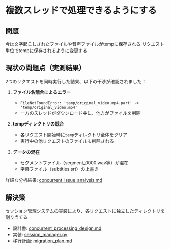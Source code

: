 # 複数スレッドで処理できるようにする

## 問題
今は文字起こしされたファイルや音声ファイルがtempに保存される
リクエスト単位でtempに保存されるように変更する

## 現状の問題点（実測結果）
2つのリクエストを同時実行した結果、以下の干渉が確認されました：

1. **ファイル名競合によるエラー**
   - `FileNotFoundError: 'temp/original_video.mp4.part' -> 'temp/original_video.mp4'`
   - 一方のスレッドがダウンロード中に、他方がファイルを削除

2. **tempディレクトリの競合**
   - 各リクエスト開始時に`temp`ディレクトリ全体をクリア
   - 実行中の他リクエストのファイルも削除される

3. **データの混在**
   - セグメントファイル（segment_0000.wav等）が混在
   - 字幕ファイル（subtitles.srt）の上書き

詳細な分析結果: [concurrent_issue_analysis.md](concurrent_issue_analysis.md)

## 解決策
セッション管理システムの実装により、各リクエストに独立したディレクトリを割り当てる

- 設計書: [concurrent_processing_design.md](concurrent_processing_design.md)
- 実装: [session_manager.py](../src/twitter_video_translator/services/session_manager.py)
- 移行計画: [migration_plan.md](migration_plan.md)
